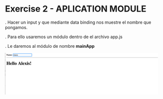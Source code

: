 <h1>Exercise 2 - APLICATION MODULE</h1>

. Hacer un input y que mediante data binding nos muestre el nombre que pongamos.

. Para ello usaremos un módulo dentro de el archivo app.js

. Le daremos al módulo de nombre **mainApp**

<img src="img/aplication_module.png">